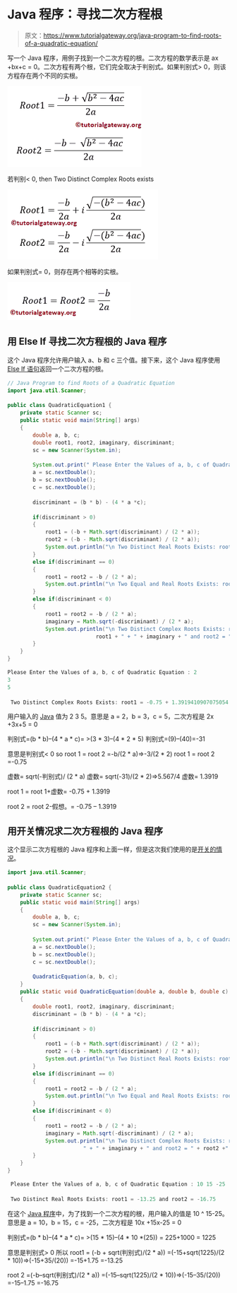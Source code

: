 # Java 程序：寻找二次方程根

> 原文：<https://www.tutorialgateway.org/java-program-to-find-roots-of-a-quadratic-equation/>

写一个 Java 程序，用例子找到一个二次方程的根。二次方程的数学表示是 ax +bx+c = 0。二次方程有两个根，它们完全取决于判别式。如果判别式> 0，则该方程存在两个不同的实根。

![Java Program to find Roots of a Quadratic Equation 3](img/c1ae49f43e1ab4d865d5c0ac7f32126e.png)

若判别< 0, then Two Distinct Complex Roots exists

![Java Program to find Roots of a Quadratic Equation 5](img/64ee2b137e538be20e4ddf5f2646d08b.png)

如果判别式= 0，则存在两个相等的实根。

![Java Program to find Roots of a Quadratic Equation 4](img/5d9bed612c9f9404ff8005791ff290f1.png)

## 用 Else If 寻找二次方程根的 Java 程序

这个 Java 程序允许用户输入 a、b 和 c 三个值。接下来，这个 Java 程序使用 [Else If 语句](https://www.tutorialgateway.org/java-else-if-statement/)返回一个二次方程的根。

```java
// Java Program to find Roots of a Quadratic Equation
import java.util.Scanner;

public class QuadraticEquation1 {
	private static Scanner sc;
	public static void main(String[] args) 
	{
		double a, b, c;
		double root1, root2, imaginary, discriminant;
		sc = new Scanner(System.in);

		System.out.print(" Please Enter the Values of a, b, c of Quadratic Equation : ");
		a = sc.nextDouble();	
		b = sc.nextDouble();
		c = sc.nextDouble();

		discriminant = (b * b) - (4 * a *c);

	  	if(discriminant > 0)
	  	{
	  		root1 = (-b + Math.sqrt(discriminant) / (2 * a));
	  		root2 = (-b - Math.sqrt(discriminant) / (2 * a));
	  		System.out.println("\n Two Distinct Real Roots Exists: root1 = " + root1 + " and root2 = " + root2);
	  	}
	  	else if(discriminant == 0)
	  	{
	  		root1 = root2 = -b / (2 * a);
	  		System.out.println("\n Two Equal and Real Roots Exists: root1 = " + root1 + " and root2 = " + root2);
	  	}
	  	else if(discriminant < 0)
	  	{
	  		root1 = root2 = -b / (2 * a);
	  		imaginary = Math.sqrt(-discriminant) / (2 * a);
	  		System.out.println("\n Two Distinct Complex Roots Exists: root1 = " + 
	  						root1 + " + " + imaginary + " and root2 = " + root2 +" - " +imaginary);
	  	}		
	}
}
```

```java
Please Enter the Values of a, b, c of Quadratic Equation : 2
3
5

 Two Distinct Complex Roots Exists: root1 = -0.75 + 1.3919410907075054 and root2 = -0.75 - 1.3919410907075054
```

用户输入的 [Java](https://www.tutorialgateway.org/java-tutorial/) 值为 2 3 5。意思是 a = 2，b = 3，c = 5，二次方程是 2x +3x+5 = 0

判别式=(b * b)–(4 * a * c)= >(3 * 3)–(4 * 2 * 5)
判别式=(9)–(40)=-31

意思是判别式< 0 so
root 1 = root 2 =-b/(2 * a)=>-3/(2 * 2)
root 1 = root 2 =-0.75

虚数= sqrt(-判别式)/ (2 * a)
虚数= sqrt(-31)/(2 * 2)=>5.567/4
虚数= 1.3919

root 1 = root 1+虚数= -0.75 + 1.3919

root 2 = root 2-假想。= -0.75 – 1.3919

## 用开关情况求二次方程根的 Java 程序

这个显示二次方程根的 Java 程序和上面一样，但是这次我们使用的是[开关的情况](https://www.tutorialgateway.org/java-switch-case/)。

```java
import java.util.Scanner;

public class QuadraticEquation2 {
	private static Scanner sc;
	public static void main(String[] args) 
	{
		double a, b, c;
		sc = new Scanner(System.in);

		System.out.print(" Please Enter the Values of a, b, c of Quadratic Equation : ");
		a = sc.nextDouble();	
		b = sc.nextDouble();
		c = sc.nextDouble();

		QuadraticEquation(a, b, c);
	}
	public static void QuadraticEquation(double a, double b, double c)
	{
		double root1, root2, imaginary, discriminant;
		discriminant = (b * b) - (4 * a *c);

	  	if(discriminant > 0)
	  	{
	  		root1 = (-b + Math.sqrt(discriminant) / (2 * a));
	  		root2 = (-b - Math.sqrt(discriminant) / (2 * a));
	  		System.out.println("\n Two Distinct Real Roots Exists: root1 = " + root1 + " and root2 = " + root2);
	  	}
	  	else if(discriminant == 0)
	  	{
	  		root1 = root2 = -b / (2 * a);
	  		System.out.println("\n Two Equal and Real Roots Exists: root1 = " + root1 + " and root2 = " + root2);
	  	}
	  	else if(discriminant < 0)
	  	{
	  		root1 = root2 = -b / (2 * a);
	  		imaginary = Math.sqrt(-discriminant) / (2 * a);
	  		System.out.println("\n Two Distinct Complex Roots Exists: root1 = " + root1 + 
	  					" + " + imaginary + " and root2 = " + root2 +" - " +imaginary);
	  	}		
	}
}
```

```java
 Please Enter the Values of a, b, c of Quadratic Equation : 10 15 -25

 Two Distinct Real Roots Exists: root1 = -13.25 and root2 = -16.75
```

在这个 [Java 程序](https://www.tutorialgateway.org/learn-java-programs/)中，为了找到一个二次方程的根，用户输入的值是 10 ^ 15-25。意思是 a = 10，b = 15，c = -25，二次方程是 10x +15x-25 = 0

判别式=(b * b)–(4 * a * c)= >(15 * 15)–(4 * 10 *(25))
= 225+1000 = 1225

意思是判别式> 0 所以
root1 = (-b + sqrt(判别式)/(2 * a))
=(-15+sqrt(1225)/(2 * 10))=>(-15+35/(20))
=-15+1.75 =-13.25

root 2 =(-b–sqrt(判别式)/(2 * a))
=(-15–sqrt(1225)/(2 * 10))=>(-15–35/(20))
=-15–1.75 =-16.75